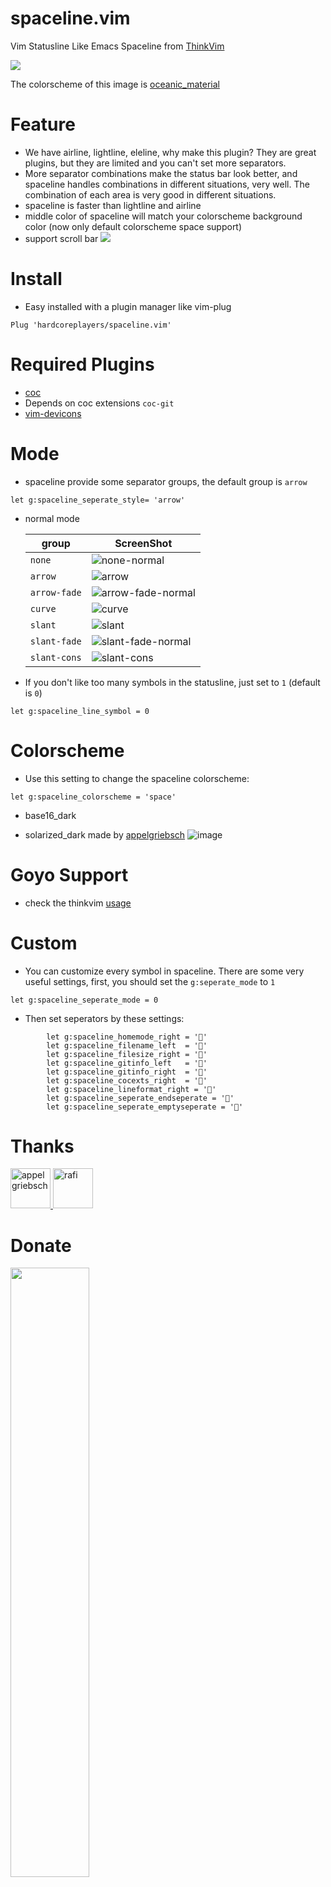 # spaceline.vim

Vim Statusline Like Emacs Spaceline from [ThinkVim](https://github.com/taigacute/ThinkVim)

![](https://user-images.githubusercontent.com/41671631/80914738-24be4100-8d80-11ea-962b-500c619464fd.png)

The colorscheme of this image is [oceanic_material](https://github.com/hardcoreplayers/oceanic-material)

# Feature

- We have airline, lightline, eleline, why make this plugin? They are great plugins, but they are limited and you can't set more separators.
- More separator combinations make the status bar look better, and spaceline handles combinations in different situations, very well. The combination of each area is very good in different situations.
- spaceline is faster than lightline and airline
- middle color of spaceline will match your colorscheme background color (now only default colorscheme space support)
- support scroll bar
![](https://user-images.githubusercontent.com/41671631/81278046-c0ed8e00-9087-11ea-8d62-e6587ac843e8.gif)
# Install

- Easy installed with a plugin manager like vim-plug

```
Plug 'hardcoreplayers/spaceline.vim'
```

# Required Plugins

- [coc](https://github.com/neoclide/coc.nvim)
- Depends on coc extensions `coc-git`
- [vim-devicons](https://github.com/ryanoasis/vim-devicons)

# Mode

- spaceline provide some separator groups, the default group is `arrow`

```viml
let g:spaceline_seperate_style= 'arrow'
```

- normal mode

  | group        | ScreenShot                                                                                                                 |
  | ------------ | -------------------------------------------------------------------------------------------------------------------------- |
  | `none`       | ![none-normal](https://user-images.githubusercontent.com/41671631/79724664-7dbabd80-831a-11ea-917b-aa8ef47fa34f.png)       |
  | `arrow`      | ![arrow](https://user-images.githubusercontent.com/41671631/79724650-7abfcd00-831a-11ea-9a32-1894db707cc7.png)             |
  | `arrow-fade` | ![arrow-fade-normal](https://user-images.githubusercontent.com/41671631/79724643-78f60980-831a-11ea-86b9-51040acd93fe.png) |
  | `curve`      | ![curve](https://user-images.githubusercontent.com/41671631/79724657-7c899080-831a-11ea-97b9-7377777918a0.png)             |
  | `slant`      | ![slant](https://user-images.githubusercontent.com/41671631/79724693-83180800-831a-11ea-8351-461e64ad352c.png)             |
  | `slant-fade` | ![slant-fade-normal](https://user-images.githubusercontent.com/41671631/79724680-814e4480-831a-11ea-8141-ac17bf0bb4e2.png) |
  | `slant-cons` | ![slant-cons](https://user-images.githubusercontent.com/41671631/79724670-7f848100-831a-11ea-9402-6f8aa272aa0c.png)        |

* If you don't like too many symbols in the statusline, just set to `1` (default is `0`)

```viml
let g:spaceline_line_symbol = 0
```

# Colorscheme

- Use this setting to change the spaceline colorscheme:

```viml
let g:spaceline_colorscheme = 'space'
```

- base16_dark

- solarized_dark made by [appelgriebsch](https://github.com/appelgriebsch)
  ![image](https://github.com/taigacute/IMG/blob/master/spaceline/solarized_dark.png)

# Goyo Support

- check the thinkvim [usage](https://github.com/hardcoreplayers/ThinkVim/blob/master/modules/module-goyo.vim)

# Custom

- You can customize every symbol in spaceline. There are some very useful settings, first, you should set the `g:seperate_mode` to `1`

```viml
let g:spaceline_seperate_mode = 0
```

- Then set seperators by these settings:

```viml
        let g:spaceline_homemode_right = ''
        let g:spaceline_filename_left  = ''
        let g:spaceline_filesize_right = ''
        let g:spaceline_gitinfo_left   = ''
        let g:spaceline_gitinfo_right  = ''
        let g:spaceline_cocexts_right  = ''
        let g:spaceline_lineformat_right = ''
        let g:spaceline_seperate_endseperate = ''
        let g:spaceline_seperate_emptyseperate = ''
```

# Thanks

<a href="https://github.com/appelgriebsch" target="_blank" title="appelgriebsch">
  <img src="https://github.com/appelgriebsch.png?size=64" width="64" height="64" alt="appelgriebsch">
</a>

<a href="https://github.com/rafi" target="_blank" title="rafi">
  <img src="https://github.com/rafi.png?size=64" width="64" height="64" alt="rafi">
</a>

# Donate

<img src="https://github.com/taigacute/IMG/blob/master/wechat/mm_reward_qrcode_1556454268864.png" width="50%"  height="50%">

# License

MIT
